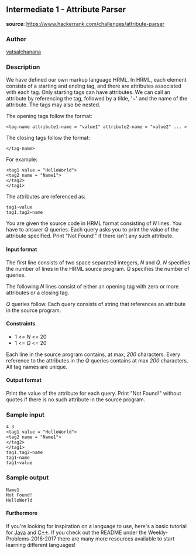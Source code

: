 ## Intermediate 1 - Attribute Parser
__source__:
https://www.hackerrank.com/challenges/attribute-parser

### Author
[vatsalchanana](https://www.hackerrank.com/vatsalchanana)

### Description
We have defined our own markup language HRML. In HRML, each element consists of
a starting and ending tag, and there are attributes associated with each tag.
Only starting tags can have attributes. We can call an attribute by referencing the tag, followed by a tilde, '~' and the name of the attribute. The tags may
also be nested.

The opening tags follow the format:

```
<tag-name attribute1-name = "value1" attribute2-name = "value2" ... >
```

The closing tags follow the format:
```
</tag-name>
```

For example:

```
<tag1 value = "HelloWorld">
<tag2 name = "Name1">
</tag2>
</tag1>
```

The attributes are referenced as:

```
tag1~value  
tag1.tag2~name
```

You are given the source code in HRML format consisting of *N* lines. You have
to answer *Q* queries. Each query asks you to print the value of the attribute specified. Print "Not Found!" if there isn't any such attribute.

#### Input format

The first line consists of two space separated integers, *N* and *Q*. *N* specifies the number of lines in the HRML source program. *Q* specifies the
number of queries.

The following *N* lines consist of either an opening tag with zero or more attributes or a closing tag.

*Q* queries follow. Each query consists of string that references an attribute
in the source program.

#### Constraints

* 1 <= *N* <= 20
* 1 <= *Q* <= 20

Each line in the source program contains, at max, *200* characters.
Every reference to the attributes in the *Q* queries contains at max *200* characters. All tag names are unique.

#### Output format

Print the value of the attribute for each query. Print "Not Found!" without quotes if there is no such attribute in the source program.

### Sample input

```
4 3
<tag1 value = "HelloWorld">
<tag2 name = "Name1">
</tag2>
</tag1>
tag1.tag2~name
tag1~name
tag1~value
```

### Sample output

```
Name1
Not Found!
HelloWorld
```

#### Furthermore
If you're looking for inspiration on a language to use, here's a basic tutorial for [Java](http://www.codeproject.com/Articles/2853/Java-Basics-Input-and-Output) and [C++](http://www.cplusplus.com/doc/tutorial/basic_io/).  If you check out
the README under the Weekly-Problems-2016-2017 there are many more resources
available to start learning different languages!
